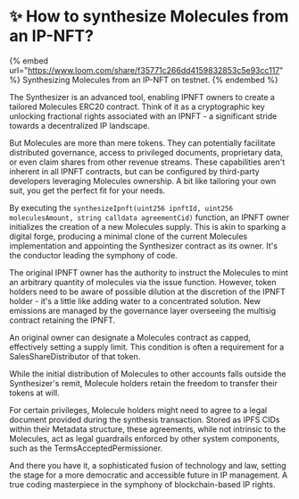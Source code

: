# ✨ How to synthesize Molecules from an IP-NFT?

{% embed url="https://www.loom.com/share/f35771c266dd4159832853c5e93cc117" %}
Synthesizing Molecules from an IP-NFT on testnet.
{% endembed %}

The Synthesizer is an advanced tool, enabling IPNFT owners to create a tailored Molecules ERC20 contract. Think of it as a cryptographic key unlocking fractional rights associated with an IPNFT - a significant stride towards a decentralized IP landscape.

But Molecules are more than mere tokens. They can potentially facilitate distributed governance, access to privileged documents, proprietary data, or even claim shares from other revenue streams. These capabilities aren't inherent in all IPNFT contracts, but can be configured by third-party developers leveraging Molecules ownership. A bit like tailoring your own suit, you get the perfect fit for your needs.

By executing the `synthesizeIpnft(uint256 ipnftId, uint256 moleculesAmount, string calldata agreementCid)` function, an IPNFT owner initializes the creation of a new Molecules supply. This is akin to sparking a digital forge, producing a minimal clone of the current Molecules implementation and appointing the Synthesizer contract as its owner. It's the conductor leading the symphony of code.

The original IPNFT owner has the authority to instruct the Molecules to mint an arbitrary quantity of molecules via the issue function. However, token holders need to be aware of possible dilution at the discretion of the IPNFT holder - it's a little like adding water to a concentrated solution. New emissions are managed by the governance layer overseeing the multisig contract retaining the IPNFT.

An original owner can designate a Molecules contract as capped, effectively setting a supply limit. This condition is often a requirement for a SalesShareDistributor of that token.

While the initial distribution of Molecules to other accounts falls outside the Synthesizer's remit, Molecule holders retain the freedom to transfer their tokens at will.

For certain privileges, Molecule holders might need to agree to a legal document provided during the synthesis transaction. Stored as IPFS CIDs within their Metadata structure, these agreements, while not intrinsic to the Molecules, act as legal guardrails enforced by other system components, such as the TermsAcceptedPermissioner.

And there you have it, a sophisticated fusion of technology and law, setting the stage for a more democratic and accessible future in IP management. A true coding masterpiece in the symphony of blockchain-based IP rights.
